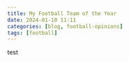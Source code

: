 ```yaml
---
title: My Football Team of the Year
date: 2024-01-10 11:11
categories: [blog, football-opinions]
tags: [football]
---
```


test
